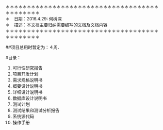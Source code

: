 ＊＊＊＊＊＊＊＊＊＊＊＊＊＊＊＊＊＊＊＊＊＊＊＊＊＊＊＊＊＊＊＊＊＊＊＊＊＊＊＊＊＊＊＊  
＊　日期：2016.4.29: 何树深  
＊　描述：本文档主要归纳需要编写的文档及文档内容  
＊＊＊＊＊＊＊＊＊＊＊＊＊＊＊＊＊＊＊＊＊＊＊＊＊＊＊＊＊＊＊＊＊＊＊＊＊＊＊＊＊＊＊＊   


##项目总用时暂定为：４周．  

#目录：  
1. 可行性研究报告  
2. 项目开发计划  
3. 需求规格说明书  
4. 概要设计说明书  
5. 详细设计说明书  
6. 数据库设计说明书  
7. 测试计划  
8. 测试结果和测试分析报告  
9. 系统源代码  
10. 操作手册  

